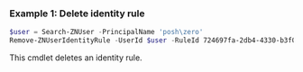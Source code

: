 ### Example 1: Delete identity rule
```powershell
$user = Search-ZNUser -PrincipalName 'posh\zero'
Remove-ZNUserIdentityRule -UserId $user -RuleId 724697fa-2db4-4330-b3f0-b157d2e23da3

```

This cmdlet deletes an identity rule.